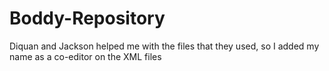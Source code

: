 # Boddy-Repository
Diquan and Jackson helped me with the files that they used, so I added my name as a co-editor on the XML files
